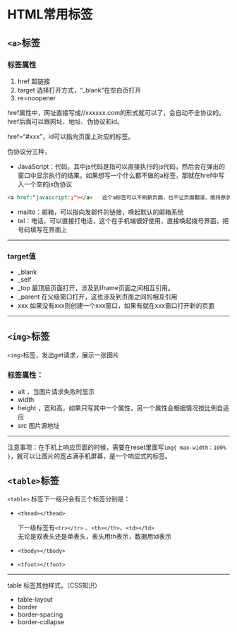 # HTML常用标签

## ```<a>```标签

### 标签属性
1. href 超链接
2. target 选择打开方式，“_blank”在空白页打开
3. re=noopener
   
href属性中，网址直接写成//xxxxxx.com的形式就可以了，会自动不全协议的。
href后面可以跟网址、地址、伪协议和id。


href=“#xxx”，id可以指向页面上对应的标签。


伪协议分三种，

* JavaScript：代码，其中js代码是指可以直接执行的js代码，然后会在弹出的窗口中显示执行的结果。如果想写一个什么都不做的a标签，那就在href中写入一个空的js伪协议
```html
<a href:"javascript:;"></a>   这个a标签可以不刷新页面，也不让页面翻滚，维持原状
``` 

* mailto：邮箱，可以指向发邮件的链接，唤起默认的邮箱系统
* tel：电话，可以直接打电话，这个在手机端很好使用，直接唤起拨号界面，把号码填写在界面上
  
-----------

### target值

 * _blank
 * _self
 * _top 最顶层页面打开，涉及到iframe页面之间相互引用。
 * _parent 在父级窗口打开，这也涉及到页面之间的相互引用
 * xxx 如果没有xxx则创建一个xxx窗口，如果有就在xxx窗口打开新的页面

------------

## ```<img>```标签

```<img>```标签，发出get请求，展示一张图片

### 标签属性：
* alt ，当图片请求失败时显示
* width
* height ，宽和高，如果只写其中一个属性，另一个属性会根据情况按比例自适应
* src 图片源地址

-----------
注意事项：在手机上响应页面的时候，需要在reset里面写```img{ max-width：100% }```，就可以让图片的宽占满手机屏幕，是一个响应式的标签。


## ```<table>```标签

```<table>``` 标签下一级只会有三个标签分别是：

* ```<thead></thead>``` 
  
  下一级标签有```<tr></tr>``` 、```<th></th>```、```<td></td>```  
  无论是双表头还是单表头，表头用th表示，数据用td表示
  

* ```<tbody></tbody>```
* ```<tfoot></tfoot>```


------------
table 标签其他样式，（CSS知识）
* table-layout 
* border
* border-spacing
* border-collapse